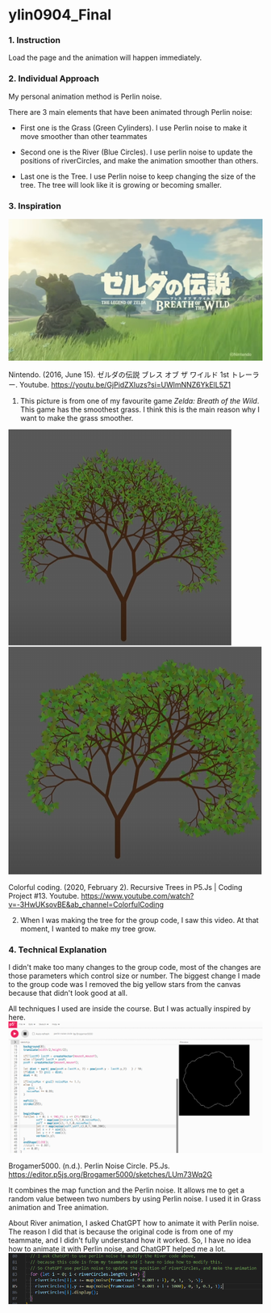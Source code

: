 # ylin0904_Final

### 1. Instruction
Load the page and the animation will happen immediately.

### 2. Individual Approach
My personal animation method is Perlin noise.

There are 3 main elements that have been animated through Perlin noise:

- First one is the Grass (Green Cylinders). I use Perlin noise to make it move smoother than other teammates

- Second one is the River (Blue Circles). I use perlin noise to update the positions of riverCircles, and make the animation smoother than others.

- Last one is the Tree. I use Perlin noise to keep changing the size of the tree. The tree will look like it is growing or becoming smaller.

### 3. Inspiration
![An image of inspiration 1](Image/Inspiration1.png)

Nintendo. (2016, June 15). ゼルダの伝説 ブレス オブ ザ ワイルド 1st トレーラー. Youtube. https://youtu.be/GjPidZXIuzs?si=UWlmNNZ6YkElL5Z1

1. This picture is from one of my favourite game *Zelda: Breath of the Wild*. This game has the smoothest grass. I think this is the main reason why I want to make the grass smoother.

![An image of inspiration 1](Image/Inspiration2.png)
![An image of inspiration 1](Image/Inspiration3.png)

Colorful coding. (2020, February 2). Recursive Trees in P5.Js | Coding Project #13. Youtube. https://www.youtube.com/watch?v=-3HwUKsovBE&ab_channel=ColorfulCoding

2. When I was making the tree for the group code, I saw this video. At that moment, I wanted to make my tree grow.

### 4. Technical Explanation

I didn't make too many changes to the group code, most of the changes are those parameters which control size or number. The biggest change I made to the group code was I removed the big yellow stars from the canvas because that didn't look good at all.

All techniques I used are inside the course. But I was actually inspired by here.
![An image of inspiration 1](Image/Inspiration4.png)

Brogamer5000. (n.d.). Perlin Noise Circle. P5.Js. https://editor.p5js.org/Brogamer5000/sketches/LUm73Wq2G

It combines the map function and the Perlin noise. It allows me to get a random value between two numbers by using Perlin noise. I used it in Grass animation and Tree animation.

About River animation, I asked ChatGPT how to animate it with Perlin noise. The reason I did that is because the original code is from one of my teammate, and I didn't fully understand how it worked. So, I have no idea how to animate it with Perlin noise, and ChatGPT helped me a lot.
![An image of inspiration 1](Image/Inspiration5.png)